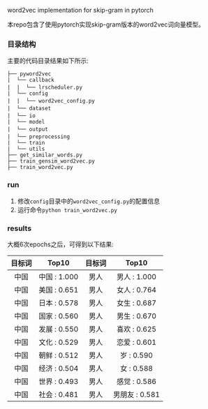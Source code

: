 word2vec implementation for skip-gram in pytorch

本repo包含了使用pytorch实现skip-gram版本的word2vec词向量模型。

### 目录结构

主要的代码目录结果如下所示:

```text
├── pyword2vec
|  └── callback
|  |  └── lrscheduler.py　　
|  └── config
|  |  └── word2vec_config.py　　
|  └── dataset　　　　　　　　　　　
|  └── io　　　　　　　　　　　　　　
|  └── model
|  └── output　　　　　　　　　　　
|  └── preprocessing　　　　
|  └── train
|  └── utils
├── get_similar_words.py
├── train_gensim_word2vec.py
├── train_word2vec.py
```
### run

1. 修改`config`目录中的`word2vec_config.py`的配置信息
2. 运行命令`python train_word2vec.py`

### results

大概6次epochs之后，可得到以下结果:

| 目标词  |   Top10    | 目标词  |    Top10    |
| :--: | :--------: | :--: | :---------: |
|  中国  | 中国 : 1.000 |  男人  | 男人 : 1.000  |
|  中国  | 美国 : 0.651 |  男人  | 女人 : 0.764  |
|  中国  | 日本 : 0.578 |  男人  | 女生 : 0.687  |
|  中国  | 国家 : 0.560 |  男人  | 男生 : 0.670  |
|  中国  | 发展 : 0.550 |  男人  | 喜欢 : 0.625  |
|  中国  | 文化 : 0.529 |  男人  | 恋爱 : 0.601  |
|  中国  | 朝鲜 : 0.512 |  男人  |  岁 : 0.590  |
|  中国  | 经济 : 0.504 |  男人  |  女 : 0.588  |
|  中国  | 世界 : 0.493 |  男人  | 感觉 : 0.586  |
|  中国  | 社会 : 0.481 |  男人  | 男朋友 : 0.581 |

